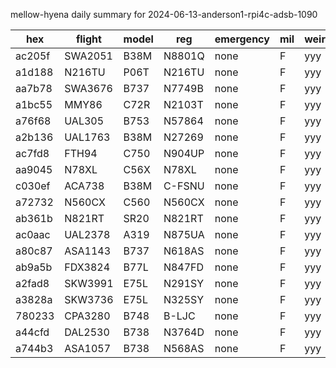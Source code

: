 mellow-hyena daily summary for 2024-06-13-anderson1-rpi4c-adsb-1090

|hex|flight|model|reg|emergency|mil|weirdo|
|--|--|--|--|--|--|--|
|ac205f|SWA2051|B38M|N8801Q|none|F|yyy|
|a1d188|N216TU|P06T|N216TU|none|F|yyy|
|aa7b78|SWA3676|B737|N7749B|none|F|yyy|
|a1bc55|MMY86|C72R|N2103T|none|F|yyy|
|a76f68|UAL305|B753|N57864|none|F|yyy|
|a2b136|UAL1763|B38M|N27269|none|F|yyy|
|ac7fd8|FTH94|C750|N904UP|none|F|yyy|
|aa9045|N78XL|C56X|N78XL|none|F|yyy|
|c030ef|ACA738|B38M|C-FSNU|none|F|yyy|
|a72732|N560CX|C560|N560CX|none|F|yyy|
|ab361b|N821RT|SR20|N821RT|none|F|yyy|
|ac0aac|UAL2378|A319|N875UA|none|F|yyy|
|a80c87|ASA1143|B737|N618AS|none|F|yyy|
|ab9a5b|FDX3824|B77L|N847FD|none|F|yyy|
|a2fad8|SKW3991|E75L|N291SY|none|F|yyy|
|a3828a|SKW3736|E75L|N325SY|none|F|yyy|
|780233|CPA3280|B748|B-LJC|none|F|yyy|
|a44cfd|DAL2530|B738|N3764D|none|F|yyy|
|a744b3|ASA1057|B738|N568AS|none|F|yyy|
